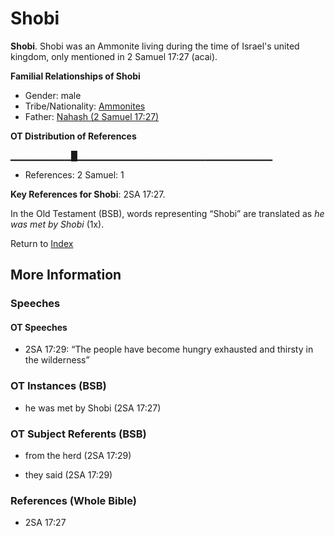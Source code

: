 # Shobi
**Shobi**. 
Shobi was an Ammonite living during the time of Israel's united kingdom, only mentioned in 2 Samuel 17:27 (acai). 




**Familial Relationships of Shobi**


* Gender: male
* Tribe/Nationality: [Ammonites](../../../groups/md/acai/Ammon.md)
* Father: [Nahash (2 Samuel 17:27)](Nahash.4.md)


**OT Distribution of References**

▁▁▁▁▁▁▁▁▁█▁▁▁▁▁▁▁▁▁▁▁▁▁▁▁▁▁▁▁▁▁▁▁▁▁▁▁▁▁
* References: 2 Samuel: 1



**Key References for Shobi**: 
2SA 17:27. 


In the Old Testament (BSB), words representing “Shobi” are translated as 
*he was met by Shobi* (1x). 




Return to [Index](00-Index.md)

## More Information

### Speeches

#### OT Speeches

* 2SA 17:29: “The people have become hungry exhausted and thirsty in the wilderness”

### OT Instances (BSB)

* he was met by Shobi (2SA 17:27)



### OT Subject Referents (BSB)

* from the herd (2SA 17:29)

* they said (2SA 17:29)



### References (Whole Bible)

* 2SA 17:27



